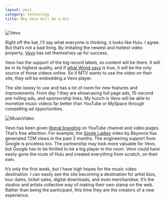 ```yaml
---
layout: post
category: technology
title: Why Vevo Will be a Hit
---
```


![Vevo](http://vintage.panchadsaram.com/wp-content/uploads/2009/12/vevo1u.png)

Right off the bat, I’ll say what everyone is thinking, it looks like Hulu. I agree. But that’s not a bad thing. By imitating the newest and hottest video property, [Vevo](http://www.vevo.com) has set themselves up for success.

Vevo has the support of the big record labels, so content will be there. It will be in its highest quality, and if [what Wired says](http://www.wired.com/epicenter/2009/12/label-backed-vevo-video-site-launches-but-mtv-has-no-fear) is true, it will be the only source of those videos online. So if MTV wants to use the video on their site, they will be embedding a Vevo player.

The site iseasy to use and has a lot of room for new features and improvements. From day 1 they are showcasing full page ads, 15-second pre-rolling ads, and sponsorship links.  My hunch is Vevo will be able to monetize music videos far better than YouTube or MySpace through compelling ad opportunities.

![MusicVideo](http://vintage.panchadsaram.com/wp-content/uploads/2009/12/vevo2u.png)

Vevo has been given [liberal branding](http://www.youtube.com/vevo) on YouTube channel and video pages. That’s free attention. For example, the [Single Ladies](http://www.youtube.com/watch?v=4m1EFMoRFvY) video by Beyonce has generated 72M views in the past 2 months. The engineering support from Google is priceless too. The partnership may look more valuable for Vevo, but Google has to be thrilled to be a big player in the room. Vevo could have easily gone the route of Hulu and created everything from scratch, on their own.

It’s only the first week, but I have high hopes for the music video destination.  I can easily see the site becoming a destination for artist bios, tour dates, ticket sales, digital downloads, and even merchandise. It’s the studios and artists collective way of making their own stamp on the web. Rather than being the participant, this time they are the creators of a new experience.